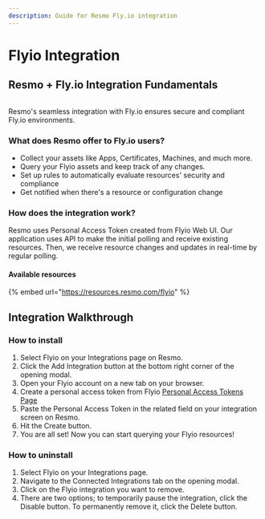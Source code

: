 ```yaml
---
description: Guide for Resmo Fly.io integration
---
```


# Flyio Integration

## Resmo + Fly.io Integration Fundamentals

<figure><img src="../.gitbook/assets/flyio-logo.png" alt=""><figcaption></figcaption></figure>

Resmo's seamless integration with Fly.io ensures secure and compliant Fly.io environments.

### What does Resmo offer to Fly.io users?

* Collect your assets like Apps, Certificates, Machines, and much more.
* Query your Flyio assets and keep track of any changes.
* Set up rules to automatically evaluate resources' security and compliance
* Get notified when there's a resource or configuration change

### How does the integration work?

Resmo uses Personal Access Token created from Flyio Web UI. Our application uses API to make the initial polling and receive existing resources. Then, we receive resource changes and updates in real-time by regular polling.

#### Available resources

{% embed url="https://resources.resmo.com/flyio" %}

## Integration Walkthrough

### How to install

1. Select Flyio on your Integrations page on Resmo.
2. Click the Add Integration button at the bottom right corner of the opening modal.
3. Open your Flyio account on a new tab on your browser.
4. Create a personal access token from Flyio [Personal Access Tokens Page](https://fly.io/user/personal\_access\_tokens)
5. Paste the Personal Access Token in the related field on your integration screen on Resmo.
6. Hit the Create button.
7. You are all set! Now you can start querying your Flyio resources!

### How to uninstall

1. Select Flyio on your Integrations page.
2. Navigate to the Connected Integrations tab on the opening modal.
3. Click on the Flyio integration you want to remove.
4. There are two options; to temporarily pause the integration, click the Disable button. To permanently remove it, click the Delete button.

<figure><img src="../.gitbook/assets/flyio-config.png" alt=""><figcaption></figcaption></figure>
